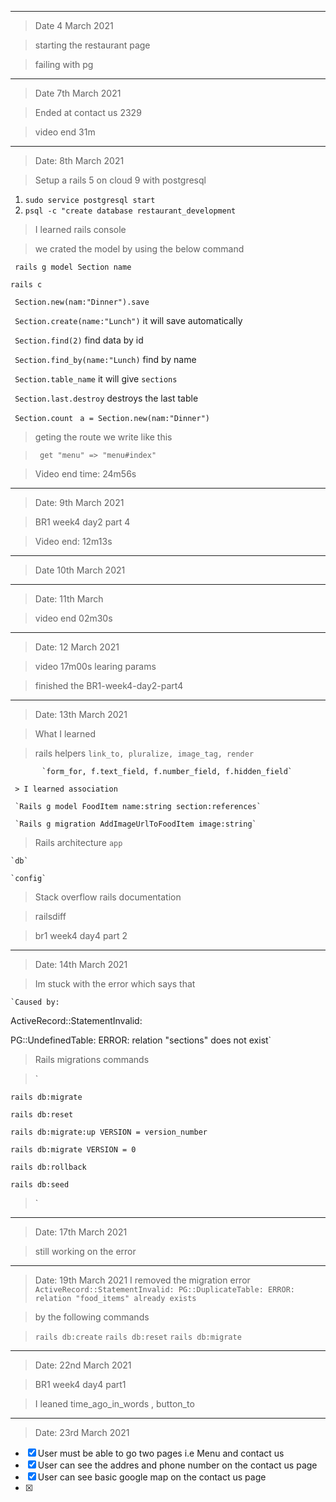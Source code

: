 **************************************************************
> Date 4 March 2021

> starting the restaurant page

> failing with pg

*********************************************************************
> Date 7th March 2021

> Ended at contact us 2329

> video end 31m

***********************************************************************
> Date: 8th March 2021

> Setup a rails 5 on cloud 9 with postgresql 

 1. `sudo service postgresql start`
 2. `psql -c "create database restaurant_development`
 
> I learned rails console

> we crated the model by using the below command

` rails g model Section name`

`rails c`

` Section.new(nam:"Dinner").save`

` Section.create(name:"Lunch")` it will save automatically

` Section.find(2)` find data by id 

` Section.find_by(name:"Lunch)`  find by name

` Section.table_name` it will give `sections`

` Section.last.destroy` destroys the last table 

` Section.count`
` a = Section.new(nam:"Dinner")`

> geting the route we write like this

> ` get "menu" => "menu#index"` 

> Video end time: 24m56s 

*****************************************************************
> Date: 9th March 2021 

> BR1 week4 day2 part 4

> Video end: 12m13s 

******************************************************************
> Date 10th March 2021

************************************************************************

> Date: 11th March

> video end 02m30s

***************************************************************************

> Date: 12 March 2021

> video 17m00s learing params

> finished the BR1-week4-day2-part4

****************************************************************************

> Date: 13th March 2021

> What I learned 
  
  > rails helpers `link_to, pluralize, image_tag, render`
  
           `form_for, f.text_field, f.number_field, f.hidden_field`
           
     > I learned association 
     
     `Rails g model FoodItem name:string section:references`
     
     `Rails g migration AddImageUrlToFoodItem image:string`
     
  > Rails architecture 
    `app` 
    
    `db`
    
    `config`
    
 > Stack overflow rails documentation
 
 > railsdiff
 
 > br1 week4 day4 part 2 

*************************************************************************

> Date: 14th March 2021

> Im stuck with the error which says that 

    `Caused by:
    
ActiveRecord::StatementInvalid:

PG::UndefinedTable: ERROR:  relation "sections" does not exist`

> Rails migrations commands 

> `
 
 `rails db:migrate`
 
 `rails db:reset `
 
 `rails db:migrate:up VERSION = version_number`
 
 `rails db:migrate VERSION = 0 `
 
 `rails db:rollback`
 
 `rails db:seed `
 
 > `
 
 ****************************************************************
 
 > Date: 17th March 2021 
 
 > still working on the error 
 
 ********************************************************************
 > Date: 19th March 2021
 > I removed the migration error 
 `ActiveRecord::StatementInvalid: PG::DuplicateTable: ERROR:  relation "food_items" already exists`
 
 > by the following commands 
 
 > `rails db:create`
 > `rails db:reset`
 > `rails db:migrate`

********************************************************************

> Date: 22nd March 2021

> BR1 week4 day4 part1 

> I leaned time_ago_in_words , button_to 

**********************************************************************

> Date: 23rd March 2021

* [x] User must be able to go two pages i.e Menu and contact us
* [x] User can see the addres and phone number on the contact us page 
* [x] User can see basic google map on the contact us page 
* [x] 















